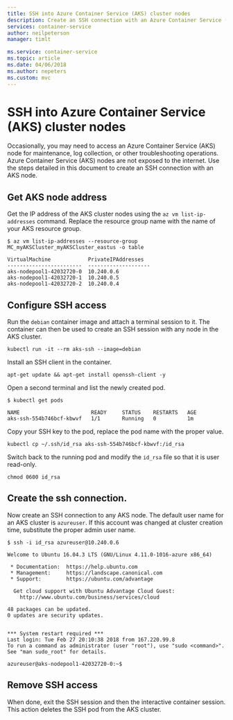 ```yaml
---
title: SSH into Azure Container Service (AKS) cluster nodes
description: Create an SSH connection with an Azure Container Service (AKS) cluster nodes
services: container-service
author: neilpeterson
manager: timlt

ms.service: container-service
ms.topic: article
ms.date: 04/06/2018
ms.author: nepeters
ms.custom: mvc
---
```


# SSH into Azure Container Service (AKS) cluster nodes

Occasionally, you may need to access an Azure Container Service (AKS) node for maintenance, log collection, or other troubleshooting operations. Azure Container Service (AKS) nodes are not exposed to the internet. Use the steps detailed in this document to create an SSH connection with an AKS node.

## Get AKS node address

Get the IP address of the AKS cluster nodes using the `az vm list-ip-addresses` command. Replace the resource group name with the name of your AKS resource group.

```console
$ az vm list-ip-addresses --resource-group MC_myAKSCluster_myAKSCluster_eastus -o table

VirtualMachine            PrivateIPAddresses
------------------------  --------------------
aks-nodepool1-42032720-0  10.240.0.6
aks-nodepool1-42032720-1  10.240.0.5
aks-nodepool1-42032720-2  10.240.0.4
```

## Configure SSH access

Run the `debian` container image and attach a terminal session to it. The container can then be used to create an SSH session with any node in the AKS cluster.

```console
kubectl run -it --rm aks-ssh --image=debian
```

Install an SSH client in the container.

```console
apt-get update && apt-get install openssh-client -y
```

Open a second terminal and list the newly created pod.

```console
$ kubectl get pods

NAME                       READY     STATUS    RESTARTS   AGE
aks-ssh-554b746bcf-kbwvf   1/1       Running   0          1m
```

Copy your SSH key to the pod, replace the pod name with the proper value.

```console
kubectl cp ~/.ssh/id_rsa aks-ssh-554b746bcf-kbwvf:/id_rsa
```

Switch back to the running pod and modify the `id_rsa` file so that it is user read-only.

```console
chmod 0600 id_rsa
```

## Create the ssh connection.

Now create an SSH connection to any AKS node. The default user name for an AKS cluster is `azureuser`. If this account was changed at cluster creation time, substitute the proper admin user name.

```console
$ ssh -i id_rsa azureuser@10.240.0.6

Welcome to Ubuntu 16.04.3 LTS (GNU/Linux 4.11.0-1016-azure x86_64)

 * Documentation:  https://help.ubuntu.com
 * Management:     https://landscape.canonical.com
 * Support:        https://ubuntu.com/advantage

  Get cloud support with Ubuntu Advantage Cloud Guest:
    http://www.ubuntu.com/business/services/cloud

48 packages can be updated.
0 updates are security updates.


*** System restart required ***
Last login: Tue Feb 27 20:10:38 2018 from 167.220.99.8
To run a command as administrator (user "root"), use "sudo <command>".
See "man sudo_root" for details.

azureuser@aks-nodepool1-42032720-0:~$
```

## Remove SSH access

When done, exit the SSH session and then the interactive container session. This action deletes the SSH pod from the AKS cluster.